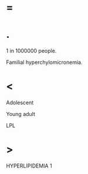 # =

# .

1 in 1000000 people.

Familial hyperchylomicronemia.

# <

Adolescent

Young adult

LPL

# >

HYPERLIPIDEMIA 1
